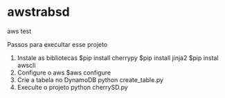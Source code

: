 # awstrabsd
aws test

Passos para execultar esse projeto

1. Instale as bibliotecas
	$pip install cherrypy
	$pip install jinja2
	$pip instal awscli
2. Configure o aws
	$aws configure
3. Crie a tabela no DynamoDB
	python create_table.py
4. Execulte o projeto
	python cherrySD.py
